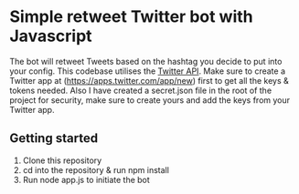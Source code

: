 # Simple retweet Twitter bot with Javascript
The bot will retweet Tweets based on the hashtag you decide to put into your config. This codebase utilises the [Twitter API](https://dev.twitter.com/overview/api). Make sure to create a Twitter app at (https://apps.twitter.com/app/new) first to get all the keys & tokens needed. Also I have created a secret.json file in the root of the project for security, make sure to create yours and add the keys from your Twitter app.


## Getting started

1. Clone this repository
2. cd into the repository & run npm install
3. Run node app.js to initiate the bot
